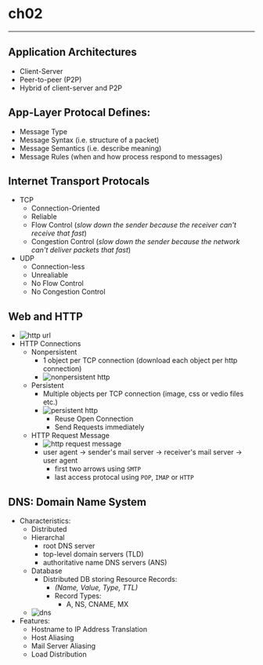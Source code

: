 # ch02
---
## Application Architectures
- Client-Server
- Peer-to-peer (P2P)
- Hybrid of client-server and P2P
## App-Layer Protocal Defines:
- Message Type
- Message Syntax (i.e. structure of a packet)
- Message Semantics (i.e. describe meaning)
- Message Rules (when and how process respond to messages)
## Internet Transport Protocals
- TCP
  - Connection-Oriented
  - Reliable
  - Flow Control (_slow down the sender because the receiver can't receive that fast_)
  - Congestion Control (_slow down the sender because the network can't deliver packets that fast_)
- UDP
  - Connection-less
  - Unrealiable
  - No Flow Control
  - No Congestion Control
## Web and HTTP
- ![http url](https://github.com/chopchap/computer-networking/blob/main/images/http.png?raw=true)
- HTTP Connections
  - Nonpersistent
    - 1 object per TCP connection (download each object per http connection)
    - ![nonpersistent http](https://github.com/chopchap/computer-networking/blob/main/images/nonpersistent%20http.png?raw=true)
  - Persistent
    - Multiple objects per TCP connection (image, css or vedio files etc.)
    - ![persistent http](https://github.com/chopchap/computer-networking/blob/main/images/persistent%20http.png?raw=true)
      - Reuse Open Connection
      - Send Requests immediately
  - HTTP Request Message
    - ![http request message](https://github.com/chopchap/computer-networking/blob/main/images/http%20request%20message.png?raw=true)
    - user agent -> sender's mail server -> receiver's mail server -> user agent
      - first two arrows using `SMTP`
      - last access protocal using `POP`, `IMAP` or `HTTP`
## DNS: Domain Name System
- Characteristics:
  - Distributed
  - Hierarchal
    - root DNS server
    - top-level domain servers (TLD)
    - authoritative name DNS servers (ANS)
  - Database
    - Distributed DB storing Resource Records:
      - _(Name, Value, Type, TTL)_
      - Record Types:
        - A, NS, CNAME, MX
  - ![dns](https://github.com/chopchap/computer-networking/blob/main/images/distributed%2C%20hierarchical%20database.png?raw=true)
- Features:
  - Hostname to IP Address Translation
  - Host Aliasing
  - Mail Server Aliasing
  - Load Distribution